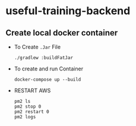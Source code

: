 # useful-training-backend

## Create local docker container
* To Create `.Jar` File
    ```
    ./gradlew :buildFatJar
    ```
* To create and run Container
    ```
    docker-compose up --build
    ```

* RESTART AWS
   ```
  pm2 ls
  pm2 stop 0
  pm2 restart 0
  pm2 logs
  ```